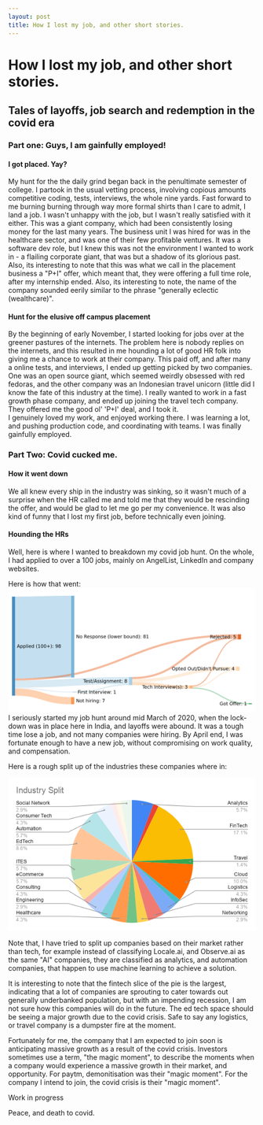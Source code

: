 ```yaml
---
layout: post
title: How I lost my job, and other short stories.
---
```



# How I lost my job, and other short stories. 

## Tales of layoffs, job search and redemption in the covid era

### Part one:  Guys, I am gainfully employed! 
#### I got placed. Yay?
My hunt for the the daily grind began back in the penultimate semester of college. I partook in the usual vetting process, involving copious amounts competitive coding, tests, interviews, the whole nine yards. Fast forward to me burning burning through way more formal shirts than I care to admit, I land a job. I wasn't unhappy with the job, but I wasn't really satisfied with it either. This was a giant company, which had been consistently losing money for the last many years. The business unit I was hired for was in the healthcare sector, and was one of their few profitable ventures. It was a software dev role, but I knew this was not the environment I wanted to work in - a flailing corporate giant, that was but a shadow of its glorious past. 
Also, its interesting to note that this was what we call in the placement business a "P+I" offer, which meant that, they were offering a full time role, after my internship ended. Also, its interesting to note, the name of the company sounded eerily similar to the phrase "generally eclectic (wealthcare)".

#### Hunt for the elusive off campus placement
By the beginning of early November, I started looking for jobs over at the greener pastures of the internets. The problem here is nobody replies on the internets, and this resulted in me hounding a lot of good HR folk into giving me a chance to work at their company. This paid off, and after many a online tests, and interviews, I ended up getting picked by two companies. One was an open source giant, which seemed weirdly obsessed with red fedoras, and the other company was an Indonesian travel unicorn (little did I know the fate of this industry at the time).  I really wanted to work in a fast growth phase company, and ended up joining the travel tech company. They offered me the good ol' 'P+I' deal, and I took it.  
I genuinely loved my work, and enjoyed working there. I was learning a lot, and pushing production code, and coordinating with teams. I was finally gainfully employed. 


### Part Two: Covid cucked me.

#### How it went down
We all knew every ship in the industry was sinking, so it wasn't much of a surprise when the HR called me and told me that they would be rescinding the offer, and would be glad to let me go per my convenience. It was also kind of funny that I lost my first job, before technically even joining.

#### Hounding the HRs
Well, here is where I wanted to breakdown my covid job hunt. On the whole, I had applied to over a 100 jobs, mainly on AngelList, LinkedIn and company websites.

Here is how that went:
![enter image description here](https://raw.githubusercontent.com/Hallicopter/hallicopter.github.io/master/images/sankeymatic_1600x800%281%29.png)
I seriously started my job hunt around mid March of 2020, when the lock-down was in place here in India, and layoffs were abound. It was a tough time lose a job, and not many companies were hiring. By April end, I was fortunate enough to have a new job, without compromising on work quality, and compensation.

Here is a rough split up of the industries these companies where in:

![enter image description here](https://raw.githubusercontent.com/Hallicopter/hallicopter.github.io/master/images/Industry%20Split.png) 


Note that, I have tried to split up companies based on their market rather than tech, for example instead of classifying Locale.ai, and Observe.ai as the same "AI" companies, they are classified as analytics, and automation companies, that happen to use machine learning to achieve a solution.

It is interesting to note that the fintech slice of the pie is the largest, indicating that a lot of companies are sprouting to cater towards out generally underbanked population, but with an impending recession, I am not sure how this companies will do in the future. The ed tech space should be seeing a major growth due to the covid crisis. Safe to say any logistics, or travel company is a dumpster fire at the moment.

Fortunately for me, the company that I am expected to join soon is anticipating massive growth as a result of the covid crisis. 
Investors sometimes use a term, "the magic moment", to describe the moments when a company would experience a massive growth in their market, and opportunity. For paytm, demonitisation was their "magic moment". For the company I intend to join, the covid crisis is their "magic moment". 





Work in progress

Peace, and death to covid.
